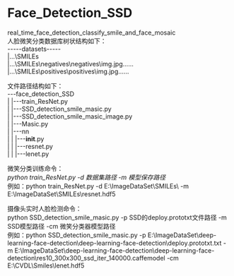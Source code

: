 # Face_Detection_SSD<br>
real_time_face_detection_classify_smile_and_face_mosaic<br>
人脸微笑分类数据库树状结构如下：<br>
-----datasets----- <br>
|...\SMILEs<br>
|...\SMILEs\negatives\negatives\img.jpg......<br>
|...\SMILEs\positives\positives\img.jpg......<br>

文件路径结构如下：<br>
---face_detection_SSD<br>
|   |---train_ResNet.py<br>
|   |---SSD_detection_smile_masic.py<br>
|   |---SSD_detection_smile_masic_image.py<br>
|   |---Masic.py<br>
|   |---nn<br>
|   |    |---__init__.py<br>
|   |    |---resnet.py<br>
|   |    |---lenet.py<br>



微笑分类训练命令：<br>
*python train_ResNet.py -d 数据集路径 -m 模型保存路径*<br>
例如：python train_ResNet.py -d E:\\ImageDataSet\\SMILEs\\ -m E:\\ImageDataSet\\SMILEs\\resnet.hdf5 <br>

摄像头实时人脸检测命令：<br>
python SSD_detection_smile_masic.py -p SSD的deploy.prototxt文件路径 -m SSD模型路径 -cm 微笑分类器模型路径<br>
例如：python SSD_detection_smile_masic.py -p E:\ImageDataSet\deep-learning-face-detection\deep-learning-face-detection\deploy.prototxt.txt -m E:\ImageDataSet\deep-learning-face-detection\deep-learning-face-detection\res10_300x300_ssd_iter_140000.caffemodel -cm E:\CVDL\Smiles\lenet.hdf5

